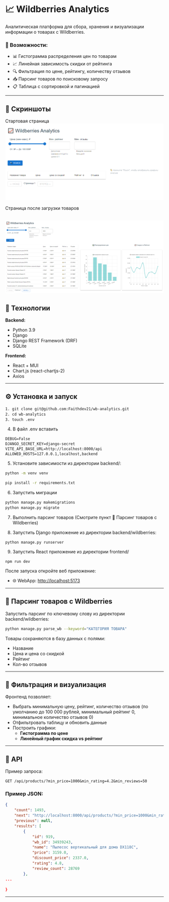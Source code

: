 # 📈 Wildberries Analytics

Аналитическая платформа для сбора, хранения и визуализации информации о товарах с Wildberries.

### 🚀 Возможности:
- 📊 Гистограмма распределения цен по товарам
- 📈 Линейная зависимость скидки от рейтинга
- 🔍 Фильтрация по цене, рейтингу, количеству отзывов
- 📥 Парсинг товаров по поисковому запросу
- 📋 Таблица с сортировкой и пагинацией

---

## 📸 Скриншоты

Стартовая страница
![img.png](templates/screenshots/img1.png)

Страница после загрузки товаров

![img.png](templates/screenshots/img.png)
---

## 🧰 Технологии

**Backend:**
- Python 3.9
- Django
- Django REST Framework (DRF)
- SQLite

**Frontend:**
- React + MUI
- Chart.js (react-chartjs-2)
- Axios
---

## ⚙️ Установка и запуск

```bash
1. git clone git@github.com:Faithdev21/wb-analytics.git
2. cd wb-analytics
3. touch .env
```
4. В файл .env вставить 

```
DEBUG=False
DJANGO_SECRET_KEY=django-secret
VITE_API_BASE_URL=http://localhost:8000/api
ALLOWED_HOSTS=127.0.0.1,localhost,backend
```
5. Установите зависимости из директории backend/:

```bash
python -m venv venv
```
```bash
pip install -r requirements.txt
```

6. Запустить миграции

```bash
python manage.py makemigrations
python manage.py migrate
```

7. Выполнить парсинг товаров (Смотрите пункт 📡 Парсинг товаров с Wildberries)  


8. Запустить Django приложение из директории backend/wildberries:
```
python manage.py runserver
```

9. Запустить React приложение из директории frontend/

```
npm run dev
```

После запуска откройте веб приложение:

- 🌐 WebApp: [http://localhost:5173](http://localhost:5173)
---

## 📡 Парсинг товаров с Wildberries

Запустить парсинг по ключевому слову из директории backend/wildberries:

```bash
python manage.py parse_wb --keyword="КАТЕГОРИЯ ТОВАРА"
```

Товары сохраняются в базу данных с полями:
- Название
- Цена и цена со скидкой
- Рейтинг
- Кол-во отзывов

---

## 🎨 Фильтрация и визуализация

Фронтенд позволяет:

- Выбрать минимальную цену, рейтинг, количество отзывов (по умолчанию до 100 000 рублей, минимальный рейтинг 0, минимальное количество отзывов 0)
- Отфильтровать таблицу и обновить данные
- Построить графики:
  - **Гистограмма по цене**
  - **Линейный график скидка vs рейтинг**

---

## 🔗 API

Пример запроса:

```
GET /api/products/?min_price=1000&min_rating=4.2&min_reviews=50
```

### Пример JSON:

```json
{
    "count": 1493,
    "next": "http://localhost:8000/api/products/?min_price=1000&min_rating=4.2&min_reviews=50&page=2",
    "previous": null,
    "results": [
        {
            "id": 919,
            "wb_id": 34939243,
            "name": "Пылесос вертикальный для дома DX118C",
            "price": 3159.0,
            "discount_price": 2337.0,
            "rating": 4.8,
            "review_count": 28769
        },
...
      
}
```
---
